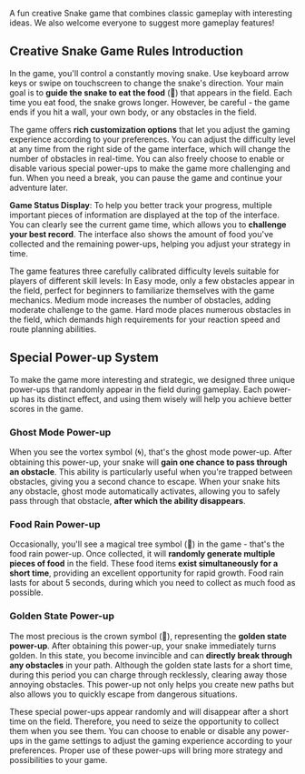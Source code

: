 A fun creative Snake game that combines classic gameplay with interesting ideas. We also welcome everyone to suggest more gameplay features!

## Creative Snake Game Rules Introduction

In the game, you'll control a constantly moving snake. Use keyboard arrow keys or swipe on touchscreen to change the snake's direction. Your main goal is to **guide the snake to eat the food** (🍎) that appears in the field. Each time you eat food, the snake grows longer. However, be careful - the game ends if you hit a wall, your own body, or any obstacles in the field.

The game offers **rich customization options** that let you adjust the gaming experience according to your preferences. You can adjust the difficulty level at any time from the right side of the game interface, which will change the number of obstacles in real-time. You can also freely choose to enable or disable various special power-ups to make the game more challenging and fun. When you need a break, you can pause the game and continue your adventure later.

**Game Status Display**: To help you better track your progress, multiple important pieces of information are displayed at the top of the interface. You can clearly see the current game time, which allows you to **challenge your best record**. The interface also shows the amount of food you've collected and the remaining power-ups, helping you adjust your strategy in time.

The game features three carefully calibrated difficulty levels suitable for players of different skill levels: In Easy mode, only a few obstacles appear in the field, perfect for beginners to familiarize themselves with the game mechanics. Medium mode increases the number of obstacles, adding moderate challenge to the game. Hard mode places numerous obstacles in the field, which demands high requirements for your reaction speed and route planning abilities.

## Special Power-up System

To make the game more interesting and strategic, we designed three unique power-ups that randomly appear in the field during gameplay. Each power-up has its distinct effect, and using them wisely will help you achieve better scores in the game.

### Ghost Mode Power-up

When you see the vortex symbol (🌀), that's the ghost mode power-up. After obtaining this power-up, your snake will **gain one chance to pass through an obstacle**. This ability is particularly useful when you're trapped between obstacles, giving you a second chance to escape. When your snake hits any obstacle, ghost mode automatically activates, allowing you to safely pass through that obstacle, **after which the ability disappears**.

### Food Rain Power-up

Occasionally, you'll see a magical tree symbol (🌳) in the game - that's the food rain power-up. Once collected, it will **randomly generate multiple pieces of food** in the field. These food items **exist simultaneously for a short time**, providing an excellent opportunity for rapid growth. Food rain lasts for about 5 seconds, during which you need to collect as much food as possible.

### Golden State Power-up

The most precious is the crown symbol (👑), representing the **golden state power-up**. After obtaining this power-up, your snake immediately turns golden. In this state, you become invincible and can **directly break through any obstacles** in your path. Although the golden state lasts for a short time, during this period you can charge through recklessly, clearing away those annoying obstacles. This power-up not only helps you create new paths but also allows you to quickly escape from dangerous situations.

These special power-ups appear randomly and will disappear after a short time on the field. Therefore, you need to seize the opportunity to collect them when you see them. You can choose to enable or disable any power-ups in the game settings to adjust the gaming experience according to your preferences. Proper use of these power-ups will bring more strategy and possibilities to your game.
